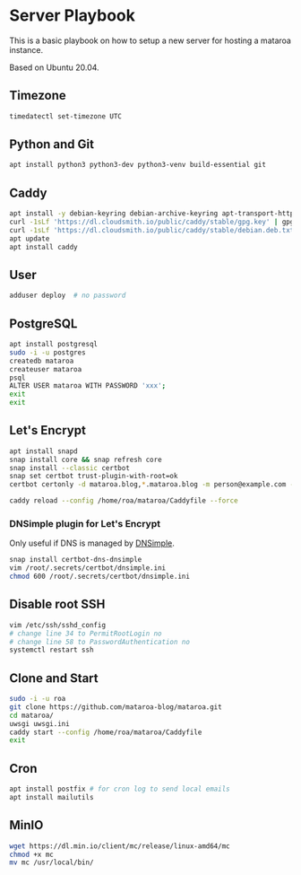# Server Playbook

This is a basic playbook on how to setup a new server for hosting a mataroa instance.

Based on Ubuntu 20.04.

## Timezone

```sh
timedatectl set-timezone UTC
```

## Python and Git

```sh
apt install python3 python3-dev python3-venv build-essential git
```

## Caddy

```sh
apt install -y debian-keyring debian-archive-keyring apt-transport-https
curl -1sLf 'https://dl.cloudsmith.io/public/caddy/stable/gpg.key' | gpg --dearmor -o /usr/share/keyrings/caddy-stable-archive-keyring.gpg
curl -1sLf 'https://dl.cloudsmith.io/public/caddy/stable/debian.deb.txt' | tee /etc/apt/sources.list.d/caddy-stable.list
apt update
apt install caddy
```

## User

```sh
adduser deploy  # no password
```

## PostgreSQL

```sh
apt install postgresql
sudo -i -u postgres
createdb mataroa
createuser mataroa
psql
ALTER USER mataroa WITH PASSWORD 'xxx';
exit
exit
```

## Let's Encrypt

```sh
apt install snapd
snap install core && snap refresh core
snap install --classic certbot
snap set certbot trust-plugin-with-root=ok
certbot certonly -d mataroa.blog,*.mataroa.blog -m person@example.com --agree-tos

caddy reload --config /home/roa/mataroa/Caddyfile --force
```

### DNSimple plugin for Let's Encrypt

Only useful if DNS is managed by [DNSimple](https://dnsimple.com/).

```sh
snap install certbot-dns-dnsimple
vim /root/.secrets/certbot/dnsimple.ini
chmod 600 /root/.secrets/certbot/dnsimple.ini
```

## Disable root SSH

```sh
vim /etc/ssh/sshd_config
# change line 34 to PermitRootLogin no
# change line 58 to PasswordAuthentication no
systemctl restart ssh
```

## Clone and Start

```sh
sudo -i -u roa
git clone https://github.com/mataroa-blog/mataroa.git
cd mataroa/
uwsgi uwsgi.ini
caddy start --config /home/roa/mataroa/Caddyfile
exit
```

## Cron

```sh
apt install postfix # for cron log to send local emails
apt install mailutils
```

## MinIO

```sh
wget https://dl.min.io/client/mc/release/linux-amd64/mc
chmod +x mc
mv mc /usr/local/bin/
```
